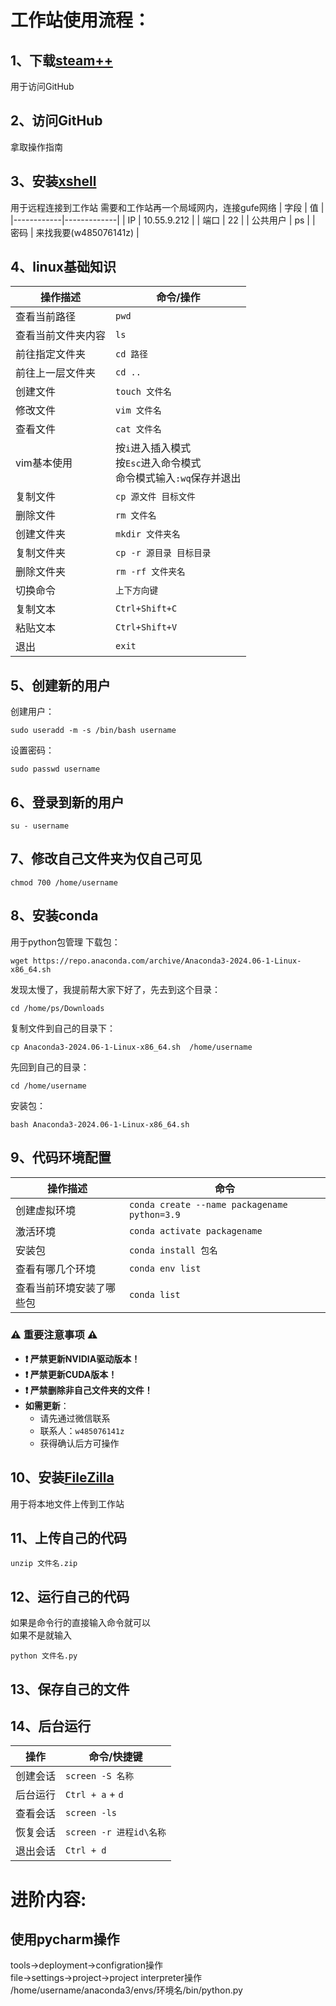 # 工作站使用流程：
## 1、下载[steam++](https://steampp.net/)	
用于访问GitHub
## 2、访问GitHub
拿取操作指南
## 3、安装[xshell](https://www.xshell.com/zh/xshell/)
用于远程连接到工作站
需要和工作站再一个局域网内，连接gufe网络
| 字段       | 值          |
|------------|-------------|
| IP         | 10.55.9.212 |
| 端口       | 22          |
| 公共用户   | ps          |
| 密码       | 来找我要(w485076141z)           |
## 4、linux基础知识
| 操作描述               | 命令/操作                          |
|------------------------|-----------------------------------|
| 查看当前路径           | `pwd`                             |
| 查看当前文件夹内容     | `ls`                              |
| 前往指定文件夹         | `cd 路径`                         |
| 前往上一层文件夹       | `cd ..`                           |
| 创建文件               | `touch 文件名`                    |
| 修改文件               | `vim 文件名`                      |
| 查看文件               | `cat 文件名`                      |
| vim基本使用            | 按`i`进入插入模式<br>按`Esc`进入命令模式<br>命令模式输入`:wq`保存并退出 |
| 复制文件               | `cp 源文件 目标文件`              |
| 删除文件               | `rm 文件名`                       |
| 创建文件夹             | `mkdir 文件夹名`                  |
| 复制文件夹             | `cp -r 源目录 目标目录`           |
| 删除文件夹             | `rm -rf 文件夹名`                 |
| 切换命令               | `上下方向键`                    |
| 复制文本               | `Ctrl+Shift+C`                    |
| 粘贴文本               | `Ctrl+Shift+V`                    |
| 退出               | `exit`                    |
## 5、创建新的用户
创建用户：

	sudo useradd -m -s /bin/bash username
设置密码：

	sudo passwd username
## 6、登录到新的用户
	su - username
## 7、修改自己文件夹为仅自己可见
	chmod 700 /home/username
## 8、安装conda
用于python包管理
下载包：

	wget https://repo.anaconda.com/archive/Anaconda3-2024.06-1-Linux-x86_64.sh
发现太慢了，我提前帮大家下好了，先去到这个目录：

	cd /home/ps/Downloads
复制文件到自己的目录下：

	cp Anaconda3-2024.06-1-Linux-x86_64.sh  /home/username
先回到自己的目录：

	cd /home/username
安装包：

	bash Anaconda3-2024.06-1-Linux-x86_64.sh
## 9、代码环境配置
| 操作描述               | 命令                                   |
|------------------------|----------------------------------------|
| 创建虚拟环境           | `conda create --name packagename python=3.9` |
| 激活环境               | `conda activate packagename`          |
| 安装包                 | `conda install 包名`                  |
| 查看有哪几个环境       | `conda env list`                      |
| 查看当前环境安装了哪些包 | `conda list`                      |
### ⚠️ 重要注意事项 ⚠️

- **❗ 严禁更新NVIDIA驱动版本！**  
- **❗ 严禁更新CUDA版本！**  
- **❗ 严禁删除非自己文件夹的文件！**  
- **如需更新**：  
  - 请先通过微信联系  
  - 联系人：`w485076141z`  
  - 获得确认后方可操作
## 10、安装[FileZilla](https://filezilla-project.org/)
用于将本地文件上传到工作站
## 11、上传自己的代码
	unzip 文件名.zip
## 12、运行自己的代码
如果是命令行的直接输入命令就可以  
如果不是就输入

	python 文件名.py
## 13、保存自己的文件
## 14、后台运行
| 操作       | 命令/快捷键          |
|------------|----------------------|
| 创建会话   | `screen -S 名称`     |
| 后台运行   | `Ctrl + a` + `d`     |
| 查看会话   | `screen -ls`         |
| 恢复会话   | `screen -r 进程id\名称`   |
| 退出会话   | `Ctrl + d`           |

# 进阶内容:
## 使用pycharm操作
tools->deployment->configration操作  
file->settings->project->project interpreter操作  
/home/username/anaconda3/envs/环境名/bin/python.py
